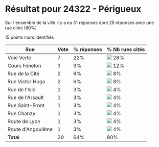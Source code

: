 # Résultat pour 24322 - Périgueux

Sur l'ensemble de la ville il y a eu 31 réponses dont 25 réponses avec une rue citée (80%)

15 points noirs identifiés

| Rue | Vote | % réponses | % Nb rues cités|
|-----|------|------------|----------------|
| Voie Verte | 7 | 22% | <img src="../../img/bar_28.gif" />&nbsp;28%|
| Cours Fénelon | 3 | 9% | <img src="../../img/bar_12.gif" />&nbsp;12%|
| Rue de la Cité | 2 | 6% | <img src="../../img/bar_8.gif" />&nbsp;8%|
| Rue Victor Hugo | 2 | 6% | <img src="../../img/bar_8.gif" />&nbsp;8%|
| Rue de l'Isle | 1 | 3% | <img src="../../img/bar_4.gif" />&nbsp;4%|
| Rue de l'Arsault | 1 | 3% | <img src="../../img/bar_4.gif" />&nbsp;4%|
| Rue Saint-Front | 1 | 3% | <img src="../../img/bar_4.gif" />&nbsp;4%|
| Rue Chanzy | 1 | 3% | <img src="../../img/bar_4.gif" />&nbsp;4%|
| Route de Lyon | 1 | 3% | <img src="../../img/bar_4.gif" />&nbsp;4%|
| Route d'Angoulême | 1 | 3% | <img src="../../img/bar_4.gif" />&nbsp;4%|
| **Total** | 20 | 64% | 80%|
